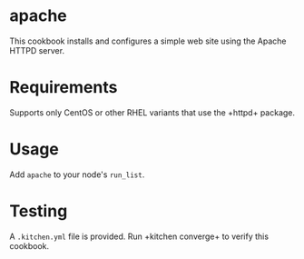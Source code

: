# apache

This cookbook installs and configures a simple web site using the Apache HTTPD server.

Requirements
============
Supports only CentOS or other RHEL variants that use the +httpd+ package.

Usage
=====
Add `apache` to your node's `run_list`.

Testing
=======
A `.kitchen.yml` file is provided.  Run +kitchen converge+ to verify this cookbook.
